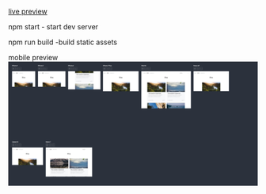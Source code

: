 [live preview](https://zhdmitry.github.io/swiss-blog)

npm start - start dev server

npm run build -build static assets

mobile preview 
![](https://github.com/zhDmitry/swiss-blog/blob/master/moblie-preview.png)
